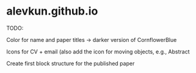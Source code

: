 # alevkun.github.io

TODO:

Color for name and paper titles -> darker version of CornflowerBlue 

Icons for CV + email (also add the icon for moving objects, e.g., Abstract 

Create first block structure for the published paper
